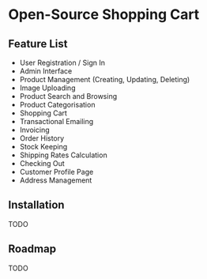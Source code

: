 # Open-Source Shopping Cart

## Feature List

+ User Registration / Sign In
+ Admin Interface
+ Product Management (Creating, Updating, Deleting)
+ Image Uploading
+ Product Search and Browsing
+ Product Categorisation
+ Shopping Cart
+ Transactional Emailing
+ Invoicing
+ Order History
+ Stock Keeping
+ Shipping Rates Calculation
+ Checking Out
+ Customer Profile Page
+ Address Management

## Installation
TODO

## Roadmap
TODO
